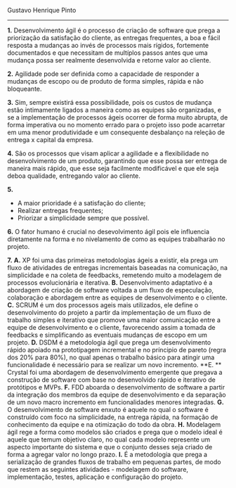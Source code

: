Gustavo Henrique Pinto

---

**1.** Desenvolvimento ágil é o processo de criação de software que prega a priorização da satisfação do cliente, as entregas frequentes, a boa e fácil resposta a mudanças ao invés de processos mais rígidos, fortemente documentados e que necessitam de multíplos passos antes que uma mudança possa ser realmente desenvolvida e retorne valor ao cliente.

**2.** Agilidade pode ser definida como a capacidade de responder a mudanças de escopo ou de produto de forma simples, rápida e não bloqueante.

**3.** Sim, sempre existirá essa possibilidade, pois os custos de mudança estão intimamente ligados a maneira como as equipes são organizadas, e se a implementação de processos ágeis ocorrer de forma muito abrupta, de forma imperativa ou no momento errado para o projeto isso pode acarretar em uma menor produtividade e um consequente desbalanço na releção de entrega x capital da empresa.

**4.** São os processos que visam aplicar a agilidade e a flexibilidade no desenvolvimento de um produto, garantindo que esse possa ser entrega de maneira mais rápido, que esse seja facilmente modificável e que ele seja deboa qualidade, entregando valor ao cliente.

**5.** 

- A maior prioridade é a satisfação do cliente;
-  Realizar entregas frequentes;
- Priorizar a simplicidade sempre que possível.

**6.** O fator humano é crucial no desevolvimento ágil pois ele influencia diretamente na forma e no nivelamento de como as equipes trabalharão no projeto.

**7.**
    **A.** XP foi uma das primeiras metodologias ágeis a existir, ela prega um fluxo de atividades de entregas incrementais baseadas na comunicação, na simplicidade e na coleta de feedbacks, remetendo muito a modelagem de processos evolucionária e iterativa.
    **B.** Desenvolvimento adaptativo é a abordagem de criação de software voltada a um fluxo de especulação, colaboração e abordagem entre as equipes de desenvolvimento e o cliente.
    **C.** SCRUM é um dos processos ageis mais utilizados, ele define o desenvolvimento do projeto a partir da implementação de um fluxo de trabalho simples e iterativo que promove uma maior comunicação entre a equipe de desenvolvimento e o cliente, favorecendo assim a tomada de feedbacks e simplificando as eventuais mudanças de escopo em um projeto.
    **D.** DSDM é a metodologia ágil que prega um desenvolvimento rápido apoiado na prototipagem incremental e no príncipio de pareto (regra dos 20% para 80%), no qual apenas o trabalho básico para atingir uma funcionalidade é necessário para se realizar um novo incremento.
    **E. ** Crystal foi uma abordagem de desenvolvimento emergente que pregava a construção de software com base no desenvolvido rápido e iterativo de protótipos e MVPs.
    **F.** FDD aboarda o desenvolvimento de software a partir da integração dos membros da equipe de desenvolvimento e da separação de um novo macro incremento em funcionalidades menores integradas.
    **G.** O desenvolvimento de software enxuto é aquele no qual o software é construído com foco na simplicidade, na entrega rápida, na formação de conhecimento da equipe e na otimização do todo da obra.
    **H.** Modelagem ágil rege a forma como modelos são criados e prega que o modelo ideal é aquele que temum objetivo claro, no qual cada modelo represente um aspecto importante do sistema e que o conjunto desses seja criado de forma a agregar valor no longo prazo.
    **I.** É a metodologia que prega a serialização de grandes fluxos de trabalho em pequenas partes, de modo que restem as seguintes atividades - modelagem do software, implementação, testes, aplicação e configuração do projeto.
